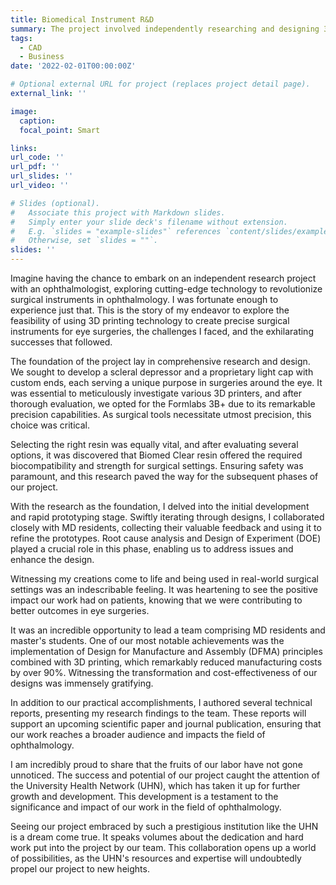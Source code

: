```yaml
---
title: Biomedical Instrument R&D
summary: The project involved independently researching and designing 3D printed surgical instruments for ophthalmology, resulting in a successful collaboration with the University Health Network for further growth and development
tags:
  - CAD
  - Business
date: '2022-02-01T00:00:00Z'

# Optional external URL for project (replaces project detail page).
external_link: ''

image:
  caption: 
  focal_point: Smart

links:
url_code: ''
url_pdf: ''
url_slides: ''
url_video: ''

# Slides (optional).
#   Associate this project with Markdown slides.
#   Simply enter your slide deck's filename without extension.
#   E.g. `slides = "example-slides"` references `content/slides/example-slides.md`.
#   Otherwise, set `slides = ""`.
slides: ''
---
```


Imagine having the chance to embark on an independent research project with an ophthalmologist, exploring cutting-edge technology to revolutionize surgical instruments in ophthalmology. I was fortunate enough to experience just that. This is the story of my endeavor to explore the feasibility of using 3D printing technology to create precise surgical instruments for eye surgeries, the challenges I faced, and the exhilarating successes that followed.

The foundation of the project lay in comprehensive research and design. We sought to develop a scleral depressor and a proprietary light cap with custom ends, each serving a unique purpose in surgeries around the eye. It was essential to meticulously investigate various 3D printers, and after thorough evaluation, we opted for the Formlabs 3B+ due to its remarkable precision capabilities. As surgical tools necessitate utmost precision, this choice was critical.

Selecting the right resin was equally vital, and after evaluating several options, it was discovered that Biomed Clear resin offered the required biocompatibility and strength for surgical settings. Ensuring safety was paramount, and this research paved the way for the subsequent phases of our project.

With the research as the foundation, I delved into the initial development and rapid prototyping stage. Swiftly iterating through designs, I collaborated closely with MD residents, collecting their valuable feedback and using it to refine the prototypes. Root cause analysis and Design of Experiment (DOE) played a crucial role in this phase, enabling us to address issues and enhance the design.

Witnessing my creations come to life and being used in real-world surgical settings was an indescribable feeling. It was heartening to see the positive impact our work had on patients, knowing that we were contributing to better outcomes in eye surgeries.

It was an incredible opportunity to lead a team comprising MD residents and master's students. One of our most notable achievements was the implementation of Design for Manufacture and Assembly (DFMA) principles combined with 3D printing, which remarkably reduced manufacturing costs by over 90%. Witnessing the transformation and cost-effectiveness of our designs was immensely gratifying.

In addition to our practical accomplishments, I authored several technical reports, presenting my research findings to the team. These reports will support an upcoming scientific paper and journal publication, ensuring that our work reaches a broader audience and impacts the field of ophthalmology.

I am incredibly proud to share that the fruits of our labor have not gone unnoticed. The success and potential of our project caught the attention of the University Health Network (UHN), which has taken it up for further growth and development. This development is a testament to the significance and impact of our work in the field of ophthalmology.

Seeing our project embraced by such a prestigious institution like the UHN is a dream come true. It speaks volumes about the dedication and hard work put into the project by our team. This collaboration opens up a world of possibilities, as the UHN's resources and expertise will undoubtedly propel our project to new heights.




